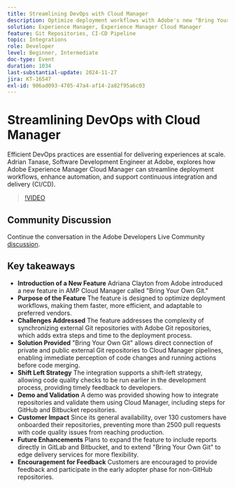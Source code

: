 ```yaml
---
title: Streamlining DevOps with Cloud Manager
description: Optimize deployment workflows with Adobe's new "Bring Your Own Git" feature in AMP Cloud Manager, allowing direct integration of external Git repositories, supporting a shift-left strategy for early code quality checks, and enhancing efficiency and adaptability.
solution: Experience Manager, Experience Manager Cloud Manager
feature: Git Repositories, CI-CD Pipeline
topic: Integrations
role: Developer
level: Beginner, Intermediate
doc-type: Event
duration: 1034
last-substantial-update: 2024-11-27
jira: KT-16547
exl-id: 906ad093-4705-47a4-af14-2a82f95a6c03
---
```

# Streamlining DevOps with Cloud Manager

Efficient DevOps practices are essential for delivering experiences at scale. Adrian Tanase, Software Development Engineer at Adobe, explores how Adobe Experience Manager Cloud Manager can streamline deployment workflows, enhance automation, and support continuous integration and delivery (CI/CD).

>[!VIDEO](https://video.tv.adobe.com/v/3439904/?learn=on&enablevpops)

## Community Discussion

Continue the conversation in the Adobe Developers Live Community [discussion](https://adobe.ly/3Ywf7Vm).

## Key takeaways

* **Introduction of a New Feature** Adriana Clayton from Adobe introduced a new feature in AMP Cloud Manager called "Bring Your Own Git."
* **Purpose of the Feature** The feature is designed to optimize deployment workflows, making them faster, more efficient, and adaptable to preferred vendors.
* **Challenges Addressed** The feature addresses the complexity of synchronizing external Git repositories with Adobe Git repositories, which adds extra steps and time to the deployment process.
* **Solution Provided** "Bring Your Own Git" allows direct connection of private and public external Git repositories to Cloud Manager pipelines, enabling immediate perception of code changes and running actions before code merging.
* **Shift Left Strategy** The integration supports a shift-left strategy, allowing code quality checks to be run earlier in the development process, providing timely feedback to developers.
* **Demo and Validation** A demo was provided showing how to integrate repositories and validate them using Cloud Manager, including steps for GitHub and Bitbucket repositories.
* **Customer Impact** Since its general availability, over 130 customers have onboarded their repositories, preventing more than 2500 pull requests with code quality issues from reaching production.
* **Future Enhancements** Plans to expand the feature to include reports directly in GitLab and Bitbucket, and to extend "Bring Your Own Git" to edge delivery services for more flexibility.
* **Encouragement for Feedback** Customers are encouraged to provide feedback and participate in the early adopter phase for non-GitHub repositories.
